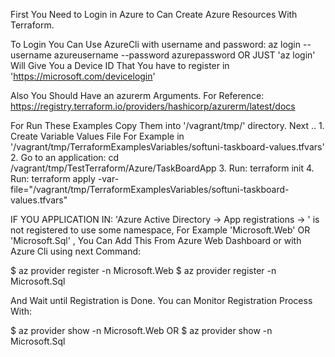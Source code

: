 First You Need to Login in Azure to Can Create Azure Resources With Terraform.

To Login You Can Use AzureCli with username and password: az login --username azureusername --password azurepassword
    OR JUST 'az login'
Will Give You a Device ID That You have to register in 'https://microsoft.com/devicelogin'


Also You Should Have an azurerm Arguments. For Reference: https://registry.terraform.io/providers/hashicorp/azurerm/latest/docs

For Run These Examples Copy Them into '/vagrant/tmp/' directory. Next ..
    1. Create Variable Values File For Example in '/vagrant/tmp/TerraformExamplesVariables/softuni-taskboard-values.tfvars'
    2. Go to an application: cd /vagrant/tmp/TestTerraform/Azure/TaskBoardApp
    3. Run: terraform init
    4. Run: terraform apply -var-file="/vagrant/tmp/TerraformExamplesVariables/softuni-taskboard-values.tfvars"



IF YOU APPLICATION IN: 'Azure Active Directory -> App registrations -> <APPLICATION>' is not registered to use some namespace,
For Example 'Microsoft.Web' OR 'Microsoft.Sql' , You Can Add This From Azure Web Dashboard or with Azure Cli using next Command:

$ az provider register -n Microsoft.Web
$ az provider register -n Microsoft.Sql

And Wait until Registration is Done. You can Monitor Registration Process With:

$ az provider show -n Microsoft.Web
    OR
$ az provider show -n Microsoft.Sql

